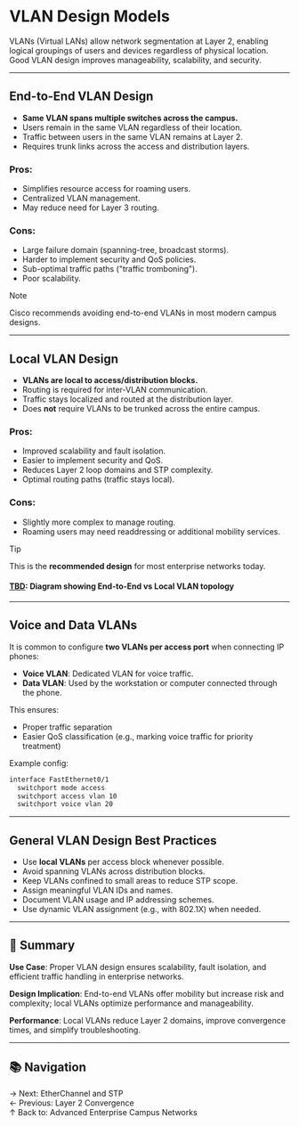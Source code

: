 # VLAN Design Models

VLANs (Virtual LANs) allow network segmentation at Layer 2, enabling logical groupings of users and devices regardless of physical location. Good VLAN design improves manageability, scalability, and security.

---

## End-to-End VLAN Design

- **Same VLAN spans multiple switches across the campus.**
- Users remain in the same VLAN regardless of their location.
- Traffic between users in the same VLAN remains at Layer 2.
- Requires trunk links across the access and distribution layers.

### Pros:
- Simplifies resource access for roaming users.
- Centralized VLAN management.
- May reduce need for Layer 3 routing.

### Cons:
- Large failure domain (spanning-tree, broadcast storms).
- Harder to implement security and QoS policies.
- Sub-optimal traffic paths ("traffic tromboning").
- Poor scalability.

> [!NOTE]
> Cisco recommends avoiding end-to-end VLANs in most modern campus designs.

---

## Local VLAN Design

- **VLANs are local to access/distribution blocks.**
- Routing is required for inter-VLAN communication.
- Traffic stays localized and routed at the distribution layer.
- Does **not** require VLANs to be trunked across the entire campus.

### Pros:
- Improved scalability and fault isolation.
- Easier to implement security and QoS.
- Reduces Layer 2 loop domains and STP complexity.
- Optimal routing paths (traffic stays local).

### Cons:
- Slightly more complex to manage routing.
- Roaming users may need readdressing or additional mobility services.

> [!TIP]
> This is the **recommended design** for most enterprise networks today.

#### [TBD](diagram-path): Diagram showing End-to-End vs Local VLAN topology

---

## Voice and Data VLANs

It is common to configure **two VLANs per access port** when connecting IP phones:

- **Voice VLAN**: Dedicated VLAN for voice traffic.
- **Data VLAN**: Used by the workstation or computer connected through the phone.

This ensures:
- Proper traffic separation
- Easier QoS classification (e.g., marking voice traffic for priority treatment)

Example config:
```bash
interface FastEthernet0/1
  switchport mode access
  switchport access vlan 10
  switchport voice vlan 20
```

---

## General VLAN Design Best Practices

- Use **local VLANs** per access block whenever possible.
- Avoid spanning VLANs across distribution blocks.
- Keep VLANs confined to small areas to reduce STP scope.
- Assign meaningful VLAN IDs and names.
- Document VLAN usage and IP addressing schemes.
- Use dynamic VLAN assignment (e.g., with 802.1X) when needed.

---

## 📘 Summary
**Use Case**: Proper VLAN design ensures scalability, fault isolation, and efficient traffic handling in enterprise networks.

**Design Implication**: End-to-end VLANs offer mobility but increase risk and complexity; local VLANs optimize performance and manageability.

**Performance**: Local VLANs reduce Layer 2 domains, improve convergence times, and simplify troubleshooting.

---

## 📚 Navigation
→ Next: EtherChannel and STP  
← Previous: Layer 2 Convergence  
↑ Back to: Advanced Enterprise Campus Networks

